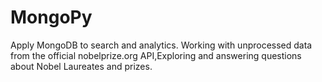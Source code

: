 # MongoPy
Apply MongoDB to search and analytics. Working with unprocessed data from the official nobelprize.org API,Exploring and answering questions about Nobel Laureates and prizes.
